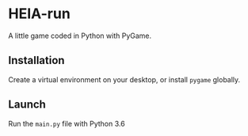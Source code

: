# HEIA-run
A little game coded in Python with PyGame.

## Installation
Create a virtual environment on your desktop, or install `pygame` globally.

## Launch
Run the `main.py` file with Python 3.6